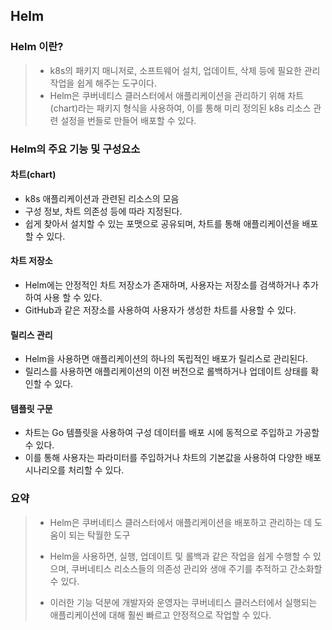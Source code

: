 ## Helm

### Helm 이란?

> - k8s의 패키지 매니저로, 소프트웨어 설치, 업데이트, 삭제 등에 필요한 관리 작업을 쉽게 해주는 도구이다.
> - Helm은 쿠버네티스 클러스터에서 애플리케이션을 관리하기 위해 차트(chart)라는 패키지 형식을 사용하여, 이를 통해 미리 정의된 k8s 리소스 관련 설정을 번들로 만들어 배포할 수 있다.

### Helm의 주요 기능 및 구성요소

#### 차트(chart)

- k8s 애플리케이션과 관련된 리소스의 모음
- 구성 정보, 차트 의존성 등에 따라 지정된다.
- 쉽게 찾아서 설치할 수 있는 포맷으로 공유되며, 차트를 통해 애플리케이션을 배포 할 수 있다.

#### 차트 저장소

- Helm에는 안정적인 차트 저장소가 존재하며, 사용자는 저장소를 검색하거나 추가하여 사용 할 수 있다.
- GitHub과 같은 저장소를 사용하여 사용자가 생성한 차트를 사용할 수 있다.

#### 릴리스 관리

- Helm을 사용하면 애플리케이션의 하나의 독립적인 배포가 릴리스로 관리된다.
- 릴리스를 사용하면 애플리케이션의 이전 버전으로 롤백하거나 업데이트 상태를 확인할 수 있다.

#### 템플릿 구문

- 차트는 Go 템플릿을 사용하여 구성 데이터를 배포 시에 동적으로 주입하고 가공할 수 있다.
- 이를 통해 사용자는 파라미터를 주입하거나 차트의 기본값을 사용하여 다양한 배포 시나리오를 처리할 수 있다.



### 요약

> - Helm은 쿠버네티스 클러스터에서 애플리케이션을 배포하고 관리하는 데 도움이 되는 탁월한 도구
>
> - Helm을 사용하면, 실행, 업데이트 및 롤백과 같은 작업을 쉽게 수행할 수 있으며, 쿠버네티스 리소스들의 의존성 관리와 생애 주기를 추적하고 간소화할 수 있다. 
> - 이러한 기능 덕분에 개발자와 운영자는 쿠버네티스 클러스터에서 실행되는 애플리케이션에 대해 훨씬 빠르고 안정적으로 작업할 수 있다.